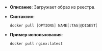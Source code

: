 - **Описание**: Загружает образ из реестра.
- **Синтаксис**:
    
    `docker pull [OPTIONS] NAME[:TAG|@DIGEST]`
    
- **Пример использования**:
	
	`docker pull nginx:latest`
	